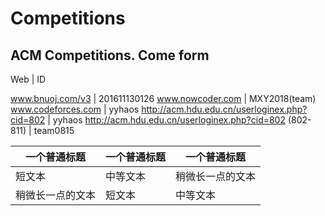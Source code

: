 # Competitions
## ACM Competitions. Come form 

 Web	| ID
 
 www.bnuoj.com/v3	| 201611130126 
 www.nowcoder.com	| MXY2018(team) 
 www.codeforces.com | yyhaos
 http://acm.hdu.edu.cn/userloginex.php?cid=802 | yyhaos 
 http://acm.hdu.edu.cn/userloginex.php?cid=802 (802-811)  | team0815 


| 一个普通标题 | 一个普通标题 | 一个普通标题 |
| ------ | ------ | ------ |
| 短文本 | 中等文本 | 稍微长一点的文本 |
| 稍微长一点的文本 | 短文本 | 中等文本 |
